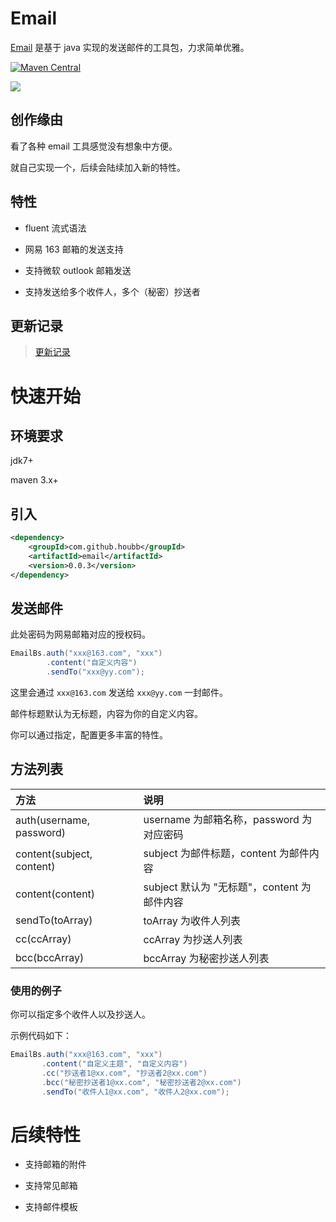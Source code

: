 # Email

[Email](https://github.com/houbb/email) 是基于 java 实现的发送邮件的工具包，力求简单优雅。

[![Maven Central](https://maven-badges.herokuapp.com/maven-central/com.github.houbb/email/badge.svg)](http://mvnrepository.com/artifact/com.github.houbb/email)

[![](https://img.shields.io/badge/license-Apache2-FF0080.svg)](https://github.com/houbb/email/blob/master/LICENSE.txt)

## 创作缘由

看了各种 email 工具感觉没有想象中方便。

就自己实现一个，后续会陆续加入新的特性。

## 特性

- fluent 流式语法

- 网易 163 邮箱的发送支持

- 支持微软 outlook 邮箱发送

- 支持发送给多个收件人，多个（秘密）抄送者

## 更新记录

> [更新记录](CHANGE_LOG.md)

# 快速开始

## 环境要求

jdk7+

maven 3.x+

## 引入

```xml
<dependency>
    <groupId>com.github.houbb</groupId>
    <artifactId>email</artifactId>
    <version>0.0.3</version>
</dependency>
```

## 发送邮件

此处密码为网易邮箱对应的授权码。

```java
EmailBs.auth("xxx@163.com", "xxx")
        .content("自定义内容")
        .sendTo("xxx@yy.com");
```

这里会通过 `xxx@163.com` 发送给 `xxx@yy.com` 一封邮件。

邮件标题默认为无标题，内容为你的自定义内容。

你可以通过指定，配置更多丰富的特性。

## 方法列表

| 方法 | 说明 |
|:---|:---|
| auth(username, password) | username 为邮箱名称，password 为对应密码 |
| content(subject, content) | subject 为邮件标题，content 为邮件内容 |
| content(content) | subject 默认为 "无标题"，content 为邮件内容 |
| sendTo(toArray) | toArray 为收件人列表 |
| cc(ccArray) | ccArray 为抄送人列表 |
| bcc(bccArray) | bccArray 为秘密抄送人列表 |

### 使用的例子

你可以指定多个收件人以及抄送人。

示例代码如下：

```java
EmailBs.auth("xxx@163.com", "xxx")
       .content("自定义主题", "自定义内容")
       .cc("抄送者1@xx.com", "抄送者2@xx.com")
       .bcc("秘密抄送者1@xx.com", "秘密抄送者2@xx.com")
       .sendTo("收件人1@xx.com", "收件人2@xx.com");
```

# 后续特性

- 支持邮箱的附件
  
- 支持常见邮箱

- 支持邮件模板
